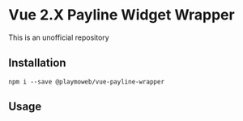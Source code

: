# Vue 2.X Payline Widget Wrapper

This is an unofficial repository

## Installation

```shell
npm i --save @playmoweb/vue-payline-wrapper
```

## Usage

```vue

```